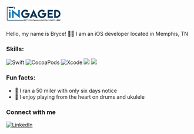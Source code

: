  <img alt="GIF" src="https://github.com/bellisMMA/bellisMMA/blob/main/image002.png" width="30%" />

Hello, my name is Bryce! 👋🏿 I am an iOS developer located in Memphis, TN

### Skills:
![Swift](https://img.shields.io/badge/Swift-FA7343?style=for-the-badge&logo=swift&logoColor=white) ![CocoaPods](https://img.shields.io/badge/cocoapods-FA2A02?style=for-the-badge&logo=cocoapods&logoColor=white) ![Xcode](https://img.shields.io/badge/Xcode-007ACC?style=for-the-badge&logo=Xcode&logoColor=white) <img src="https://img.shields.io/badge/App_Store-0D96F6?style=for-the-badge&logo=app-store&logoColor=white" /> <img src="https://img.shields.io/badge/Sketch-FFB387?style=for-the-badge&logo=sketch&logoColor=black" />

### Fun facts: 
- 👟 I ran a 50 miler with only six days notice
- 🥁 I enjoy playing from the heart on drums and ukulele

### Connect with me
[![LinkedIn](https://img.shields.io/badge/LinkedIn-0077B5?style=for-the-badge&logo=linkedin&logoColor=white)](https://www.linkedin.com/in/zbe/)
